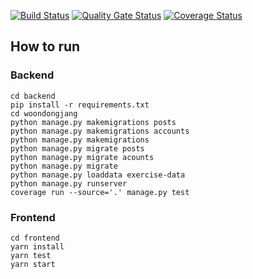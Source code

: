 [![Build Status](https://travis-ci.com/swsnu/swpp2021-team6.svg?branch=main&service=github)](https://travis-ci.com/swsnu/swpp2021-team6)
[![Quality Gate Status](https://sonarcloud.io/api/project_badges/measure?project=swsnu_swpp2021-team6&metric=alert_status)](https://sonarcloud.io/dashboard?id=swsnu_swpp2021-team6)
[![Coverage Status](https://coveralls.io/repos/github/swsnu/swpp2021-team6/badge.svg?branch=main&service=github)](https://coveralls.io/github/swsnu/swpp2021-team6?branch=main)

## How to run

### Backend
```
cd backend
pip install -r requirements.txt
cd woondongjang
python manage.py makemigrations posts
python manage.py makemigrations accounts
python manage.py makemigrations
python manage.py migrate posts
python manage.py migrate acounts
python manage.py migrate
python manage.py loaddata exercise-data
python manage.py runserver
coverage run --source='.' manage.py test

```

### Frontend
```
cd frontend
yarn install
yarn test
yarn start
```
